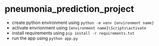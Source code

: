# pneumonia_prediction_project

- create python environment using `python -m venv {environment name}`
- activate envrionment using `{environment name}\Scripts\activate`
- install requirements using `pip install -r requirements.txt`
- run the app using `python app.py`

